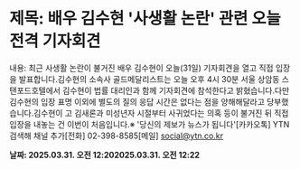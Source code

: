 # **제목: 배우 김수현 '사생활 논란' 관련 오늘 전격 기자회견**

  내용: 최근 사생활 논란이 불거진 배우 김수현이 오늘(31일) 기자회견을 열고 직접 입장을 발표합니다.김수현의 소속사 골드메달리스트는 오늘 오후 4시 30분 서울 상암동 스탠포드호텔에서 김수현이 법률 대리인과 함께 기자회견에 참석한다고 밝혔습니다.다만 김수현의 입장 표명 이외에 별도의 질의 응답 시간은 없다는 점을 양해해달라고 당부했습니다.김수현이 고 김새론과 미성년자 시절부터 사귀었다는 의혹 등이 불거진 뒤 직접 입장을 내놓는 건 이번이 처음입니다.※ '당신의 제보가 뉴스가 됩니다'[카카오톡] YTN 검색해 채널 추가[전화] 02-398-8585[메일] social@ytn.co.kr

  **날짜: 2025.03.31. 오전 12:202025.03.31. 오전 12:22**